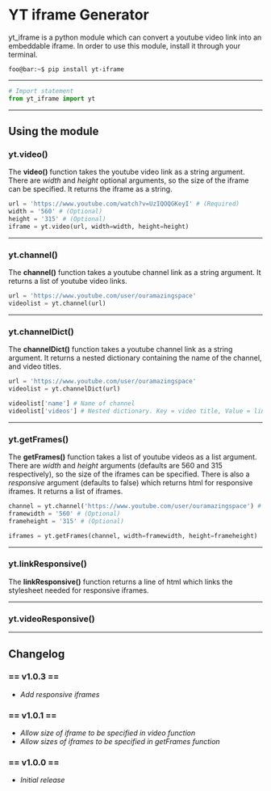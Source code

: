 YT iframe Generator
================
yt_iframe is a python module which can convert a youtube video link into an embeddable iframe.
In order to use this module, install it through your terminal.

``` console
foo@bar:~$ pip install yt-iframe
```
___
``` python
# Import statement
from yt_iframe import yt
```
___
## Using the module

### yt.video()
The **video()** function takes the youtube video link as a string argument.
There are _width_ and _height_ optional arguments, so the size of the iframe can be specified.
It returns the iframe as a string.

``` python
url = 'https://www.youtube.com/watch?v=UzIQOQGKeyI' # (Required)
width = '560' # (Optional)
height = '315' # (Optional)
iframe = yt.video(url, width=width, height=height)
```
___
### yt.channel()
The **channel()** function takes a youtube channel link as a string argument.
It returns a list of youtube video links.

``` python
url = 'https://www.youtube.com/user/ouramazingspace'
videolist = yt.channel(url)
```
___
### yt.channelDict()
The **channelDict()** function takes a youtube channel link as a string argument.
It returns a nested dictionary containing the name of the channel, and video titles.

``` python
url = 'https://www.youtube.com/user/ouramazingspace'
videolist = yt.channelDict(url)

videolist['name'] # Name of channel
videolist['videos'] # Nested dictionary. Key = video title, Value = link
```
___
### yt.getFrames()
The **getFrames()** function takes a list of youtube videos as a list argument.
There are _width_ and _height_ arguments (defaults are 560 and 315 respectively), so the size of the iframes can be specified.
There is also a _responsive_ argument (defaults to false) which returns html for responsive iframes.
It returns a list of iframes.

``` python
channel = yt.channel('https://www.youtube.com/user/ouramazingspace') # (Required)
framewidth = '560' # (Optional)
frameheight = '315' # (Optional)

iframes = yt.getFrames(channel, width=framewidth, height=frameheight)
```
___
### yt.linkResponsive()
The **linkResponsive()** function returns a line of html which links the stylesheet needed for responsive iframes.
___
### yt.videoResponsive()

___
## Changelog

### == v1.0.3 ==
* _Add responsive iframes_

### == v1.0.1 ==
* _Allow size of iframe to be specified in video function_
* _Allow sizes of iframes to be specified in getFrames function_

### == v1.0.0 ==
* _Initial release_
